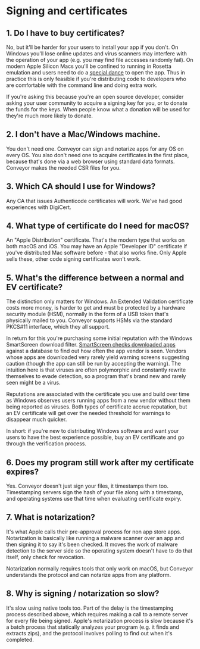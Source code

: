 # Signing and certificates

## 1. Do I have to buy certificates?

No, but it'll be harder for your users to install your app if you don't. On Windows you'll lose online updates and virus scanners may interfere with the operation of your app (e.g. you may find file accesses randomly fail). On modern Apple Silicon Macs you'll be confined to running in Rosetta emulation and users need to do a [special dance](https://lapcatsoftware.com/articles/unsigned.html) to open the app. Thus in practice this is only feasible if you're distributing code to developers who are comfortable with the command line and doing extra work.

If you're asking this because you're an open source developer, consider asking your user community to acquire a signing key for you, or to donate the funds for the keys. When people know what a donation will be used for they're much more likely to donate.

## 2. I don't have a Mac/Windows machine.

You don't need one. Conveyor can sign and notarize apps for any OS on every OS. You also don't need one to acquire certificates in the first place, because that's done via a web browser using standard data formats. Conveyor makes the needed CSR files for you.

## 3. Which CA should I use for Windows?

Any CA that issues Authenticode certificates will work. We've had good experiences with DigiCert.

## 4. What type of certificate do I need for macOS?

An "Apple Distribution" certificate. That's the modern type that works on both macOS and iOS. You may have an Apple "Developer ID" certificate if you've distributed Mac software before - that also works fine. Only Apple sells these, other code signing certificates won't work.

## 5. What's the difference between a normal and EV certificate?

The distinction only matters for Windows. An Extended Validation certificate costs more money, is harder to get and must be protected by a hardware security module (HSM), normally in the form of a USB token that's physically mailed to you. Conveyor supports HSMs via the standard PKCS#11 interface, which they all support.

In return for this you're purchasing some initial reputation with the Windows SmartScreen download filter. [SmartScreen checks downloaded apps](https://docs.microsoft.com/en-us/windows/security/threat-protection/microsoft-defender-smartscreen/microsoft-defender-smartscreen-overview) against a database to find out how often the app vendor is seen. Vendors whose apps are downloaded very rarely yield warning screens suggesting caution (though the app can still be run by accepting the warning). The intuition here is that viruses are often polymorphic and constantly rewrite themselves to evade detection, so a program that's brand new and rarely seen might be a virus.

Reputations are associated with the certificate you use and build over time as Windows observes users running apps from a new vendor without them being reported as viruses. Both types of certificate accrue reputation, but an EV certificate will get over the needed threshold for warnings to disappear much quicker.

In short: if you're new to distributing Windows software and want your users to have the best experience possible, buy an EV certificate and go through the verification process.

## 6. Does my program still work after my certificate expires?

Yes. Conveyor doesn't just sign your files, it timestamps them too. Timestamping servers sign the hash of your file along with a timestamp, and operating systems use that time when evaluating certificate expiry.

## 7. What is notarization?

It's what Apple calls their pre-approval process for non app store apps. Notarization is basically like running a malware scanner over an app and then signing it to say it's been checked. It moves the work of malware detection to the server side so the operating system doesn't have to do that itself, only check for revocation.

Notarization normally requires tools that only work on macOS, but Conveyor understands the protocol and can notarize apps from any platform.

## 8. Why is signing / notarization so slow?

It's slow using native tools too. Part of the delay is the timestamping process described above, which requires making a call to a remote server for every file being signed. Apple's notarization process is slow because it's a batch process that statically analyzes your program (e.g. it finds and extracts zips), and the protocol involves polling to find out when it's completed.
